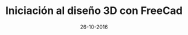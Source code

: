 ---
title: Iniciación al diseño 3D con FreeCad
speaker: Julián Caro Linares
bio:  Graduado en Ingeniería en Electrónica y Automática por la Universidad Carlos III de Madrid. Actualmente está terminando un Master en Robótica. Apasionado del movimiento Maker, la cultura libre y la integración de la Robótica y el IoT en la sociedad. Su sueño es crear un robot que quiera acabar con la humanidad, sea destruido en el pasado, y vuelva del futuro reprogramado para salvarla.
date: 26-10-2016
time: 15:00-17:00
link: https://twitter.com/jcarolinares
description: Aprende cómo crear tus propias piezas orientadas a la impresión 3D para robots y otros proyectos utilizando el software libre FreeCad. Aprenderás los conceptos del diseño CAD para diseñar cualquier pieza que necesites en cuestión de minutos.
requirements: Para participar en este taller te recomendamos que traigas un portátil con el software [FreeCAD](http://www.freecadweb.org/) instalado.
keyword: freecad
---